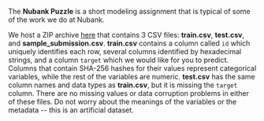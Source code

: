The **Nubank Puzzle** is a short modeling assignment that is typical of some of the work we do at Nubank. 

We host a ZIP archive [here](https://s3-sa-east-1.amazonaws.com/nu-static/workable-data-science/data-science-puzzle.zip) that contains 3 CSV files: **train.csv**, **test.csv**, and **sample_submission.csv**. **train.csv** contains a column called `id` which uniquely identifies each row, several columns identified by hexadecimal strings, and a column `target` which we would like for you to predict. Columns that contain SHA-256 hashes for their values represent categorical variables, while the rest of the variables are numeric. **test.csv** has the same column names and data types as **train.csv**, but it is missing the `target` column. There are no missing values or data corruption problems in either of these files. Do not worry about the meanings of the variables or the metadata -- this is an artificial dataset.

